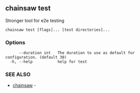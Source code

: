## chainsaw test

Stronger tool for e2e testing

```
chainsaw test [flags]... [test directories]...
```

### Options

```
      --duration int   The duration to use as default for configuration. (default 30)
  -h, --help           help for test
```

### SEE ALSO

* [chainsaw](chainsaw.md)	 - 

